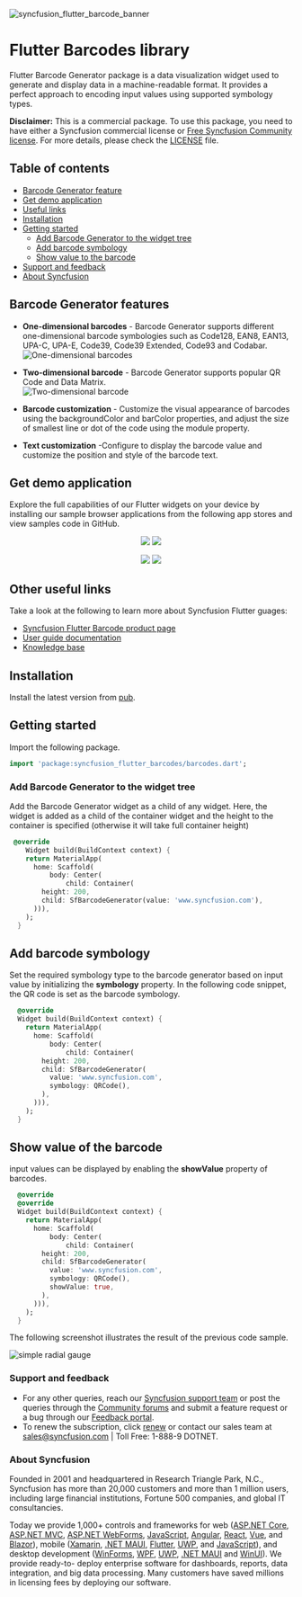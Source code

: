 ![syncfusion_flutter_barcode_banner](https://cdn.syncfusion.com/content/images/FTControl/Flutter/Barcode%20Banner.png)

# Flutter Barcodes library

Flutter Barcode Generator package is a data visualization widget used to generate and display data in a machine-readable format. It provides a perfect approach to encoding input values using supported symbology types.

**Disclaimer:** This is a commercial package. To use this package, you need to have either a Syncfusion commercial license or [Free Syncfusion Community license](https://www.syncfusion.com/products/communitylicense). For more details, please check the [LICENSE](https://github.com/syncfusion/flutter-examples/blob/master/LICENSE) file.

## Table of contents
- [Barcode Generator feature](#barcode-generator-feature)
- [Get demo application](#get-demo-application)
- [Useful links](#other-useful-links)
- [Installation](#installation)
- [Getting started](#getting-started)
  - [Add Barcode Generator to the widget tree](#add-barcode-generator-to-the-widget-tree)
  - [Add barcode symbology](#add-barcode-symbology)
  - [Show value to the barcode](#show-value-to-the-barcode)
- [Support and feedback](#support-and-feedback)
- [About Syncfusion](#about-syncfusion)

## Barcode Generator features

* **One-dimensional barcodes** - Barcode Generator supports different one-dimensional barcode symbologies such as Code128, EAN8, EAN13, UPA-C, UPA-E, Code39, Code39 Extended, Code93 and Codabar.
![One-dimensional barcodes](https://cdn.syncfusion.com/content/images/FTControl/Flutter/Barcode.png)

* **Two-dimensional barcode** - Barcode Generator supports popular QR Code and Data Matrix.  
![Two-dimensional barcode](https://cdn.syncfusion.com/content/images/FTControl/Flutter/2DBarcode.png)

* **Barcode customization** - Customize the visual appearance of barcodes using the backgroundColor and barColor properties, and adjust the size of smallest line or dot of the code using the module property. 

* **Text customization** -Configure to display the barcode value and customize the position and style of the barcode text.

## Get demo application

Explore the full capabilities of our Flutter widgets on your device by installing our sample browser applications from the following app stores and view samples code in GitHub.

<p align="center">
  <a href="https://play.google.com/store/apps/details?id=com.syncfusion.flutter.examples"><img src="https://cdn.syncfusion.com/content/images/FTControl/google-play.png"/></a>
  <a href="https://apps.apple.com/us/app/syncfusion-flutter-ui-widgets/id1475231341"><img src="https://cdn.syncfusion.com/content/images/FTControl/apple-button.png"/></a>
</p>
<p align="center">
  <a href="https://github.com/syncfusion/flutter-examples"><img src="https://cdn.syncfusion.com/content/images/FTControl/GitHub.png"/></a>
  <a href="https://flutter.syncfusion.com"><img src="https://cdn.syncfusion.com/content/images/FTControl/web_sample_browser.png"/></a>  
</p>

## Other useful links
Take a look at the following to learn more about Syncfusion Flutter guages:

* [Syncfusion Flutter Barcode product page](https://www.syncfusion.com/flutter-widgets)
* [User guide documentation](https://help.syncfusion.com/flutter/introduction/overview)
* [Knowledge base](https://www.syncfusion.com/kb)

## Installation

Install the latest version from [pub](https://pub.dartlang.org/packages/syncfusion_flutter_barcodes#-installing-tab-).

## Getting started

Import the following package.

```dart
import 'package:syncfusion_flutter_barcodes/barcodes.dart';
```
### Add Barcode Generator to the widget tree

Add the Barcode Generator widget as a child of any widget. Here, the widget is added as a child of the container widget and the height to the container is specified (otherwise it will take full container height) 

```dart
 @override
    Widget build(BuildContext context) {
    return MaterialApp(
      home: Scaffold(
          body: Center(
              child: Container(
        height: 200,
        child: SfBarcodeGenerator(value: 'www.syncfusion.com'),
      ))),
    );
  }
```
## Add barcode symbology 

Set the required symbology type to the barcode generator based on input value by initializing the **symbology** property. In the following code snippet, the QR code is set as the barcode symbology.

```dart
  @override
  Widget build(BuildContext context) {
    return MaterialApp(
      home: Scaffold(
          body: Center(
              child: Container(
        height: 200,
        child: SfBarcodeGenerator(
          value: 'www.syncfusion.com',
          symbology: QRCode(),
        ),
      ))),
    );
  }
```
## Show value of the barcode

input values can be displayed by enabling the **showValue** property of barcodes.

```dart
  @override
  @override
  Widget build(BuildContext context) {
    return MaterialApp(
      home: Scaffold(
          body: Center(
              child: Container(
        height: 200,
        child: SfBarcodeGenerator(
          value: 'www.syncfusion.com',
          symbology: QRCode(),
          showValue: true,
        ),
      ))),
    );
  }
```

The following screenshot illustrates the result of the previous code sample.

![simple radial gauge](https://cdn.syncfusion.com/content/images/FTControl/Flutter/QR%20Code.png)

### Support and feedback

* For any other queries, reach our [Syncfusion support team](https://www.syncfusion.com/support/directtrac/incidents/newincident) or post the queries through the [Community forums](https://www.syncfusion.com/forums) and submit a feature request or a bug through our [Feedback portal](https://www.syncfusion.com/feedback/flutter).
* To renew the subscription, click [renew](https://www.syncfusion.com/sales/products) or contact our sales team at sales@syncfusion.com | Toll Free: 1-888-9 DOTNET.

### About Syncfusion

Founded in 2001 and headquartered in Research Triangle Park, N.C., Syncfusion has more than 20,000 customers and more than 1 million users, including large financial institutions, Fortune 500 companies, and global IT consultancies.

Today we provide 1,000+ controls and frameworks for web ([ASP.NET Core](https://www.syncfusion.com/aspnet-core-ui-controls), [ASP.NET MVC](https://www.syncfusion.com/aspnet-mvc-ui-controls), [ASP.NET WebForms](https://www.syncfusion.com/jquery/aspnet-web-forms-ui-controls), [JavaScript](https://www.syncfusion.com/javascript-ui-controls), [Angular](https://www.syncfusion.com/angular-ui-components), [React](https://www.syncfusion.com/react-ui-components), [Vue](https://www.syncfusion.com/vue-ui-components), and [Blazor](https://www.syncfusion.com/blazor-components)), mobile ([Xamarin](https://www.syncfusion.com/xamarin-ui-controls), [.NET MAUI](https://www.syncfusion.com/maui-controls), [Flutter](https://www.syncfusion.com/flutter-widgets), [UWP](https://www.syncfusion.com/uwp-ui-controls), and [JavaScript](https://www.syncfusion.com/javascript-ui-controls)), and desktop development ([WinForms](https://www.syncfusion.com/winforms-ui-controls), [WPF](https://www.syncfusion.com/wpf-ui-controls), [UWP](https://www.syncfusion.com/uwp-ui-controls), [.NET MAUI](https://www.syncfusion.com/maui-controls) and [WinUI](https://www.syncfusion.com/winui-controls)). We provide ready-to- deploy enterprise software for dashboards, reports, data integration, and big data processing. Many customers have saved millions in licensing fees by deploying our software.